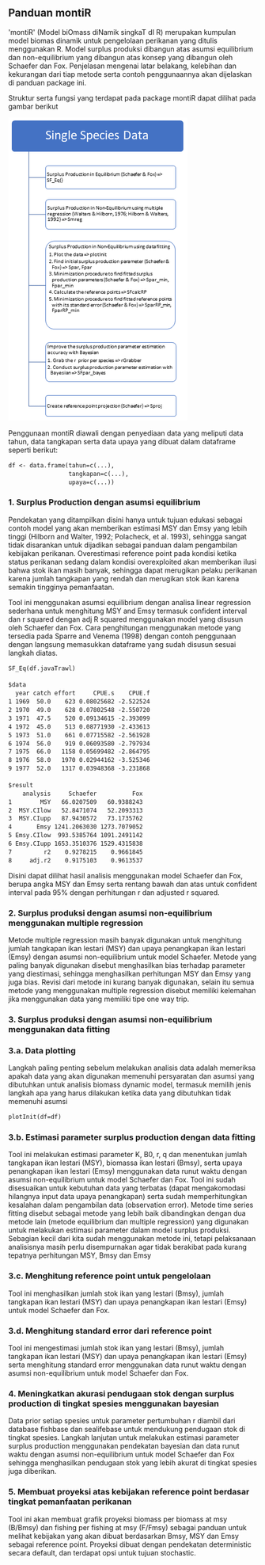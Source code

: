 ## Panduan montiR

'montiR' (Model biOmass diNamik singkaT dI R) merupakan kumpulan model biomas dinamik untuk pengelolaan perikanan yang ditulis menggunakan R. Model surplus produksi dibangun atas asumsi equilibrium dan non-equilibrium yang dibangun atas konsep yang dibangun oleh Schaefer dan Fox. Penjelasan mengenai latar belakang, kelebihan dan kekurangan dari tiap metode serta contoh penggunaannya akan dijelaskan di panduan package ini. 

Struktur serta fungsi yang terdapat pada package montiR dapat dilihat pada gambar berikut

![Struktur](/img/montiR_fx.png)

Penggunaan montiR diawali dengan penyediaan data yang meliputi data tahun, data tangkapan serta data upaya yang dibuat dalam dataframe seperti berikut:

```markdown
df <- data.frame(tahun=c(...),
                 tangkapan=c(...),
                 upaya=c(...))
```


### 1. Surplus Production dengan asumsi equilibrium
Pendekatan yang ditampilkan disini hanya untuk tujuan edukasi sebagai contoh model yang akan memberikan estimasi MSY dan Emsy yang lebih tinggi (Hilborn and Walter, 1992; Polacheck, et al. 1993), sehingga sangat tidak disarankan untuk dijadikan sebagai panduan dalam pengambilan kebijakan perikanan. Overestimasi reference point pada kondisi ketika status perikanan sedang dalam kondisi overexploited akan memberikan ilusi bahwa stok ikan masih banyak, sehingga dapat merugikan pelaku perikanan karena jumlah tangkapan yang rendah dan merugikan stok ikan karena semakin tingginya pemanfaatan. 

Tool ini menggunakan asumsi equilibrium dengan analisa linear regression sederhana untuk menghitung MSY and Emsy termasuk confident interval dan r squared dengan adj R squared menggunakan model yang disusun oleh Schaefer dan Fox. Cara penghitungan menggunakan metode yang tersedia pada Sparre and Venema (1998) dengan contoh penggunaan dengan langsung memasukkan dataframe yang sudah disusun sesuai langkah diatas.

```markdown
SF_Eq(df.javaTrawl)

$data
  year catch effort     CPUE.s    CPUE.f
1 1969  50.0    623 0.08025682 -2.522524
2 1970  49.0    628 0.07802548 -2.550720
3 1971  47.5    520 0.09134615 -2.393099
4 1972  45.0    513 0.08771930 -2.433613
5 1973  51.0    661 0.07715582 -2.561928
6 1974  56.0    919 0.06093580 -2.797934
7 1975  66.0   1158 0.05699482 -2.864795
8 1976  58.0   1970 0.02944162 -3.525346
9 1977  52.0   1317 0.03948368 -3.231868

$result
    analysis     Schaefer          Fox
1        MSY   66.0207509   60.9388243
2  MSY.CIlow   52.8471074   52.2093313
3  MSY.CIupp   87.9430572   73.1735762
4       Emsy 1241.2063030 1273.7079052
5 Emsy.CIlow  993.5385764 1091.2491142
6 Emsy.CIupp 1653.3510376 1529.4315838
7         r2    0.9278215    0.9661845
8     adj.r2    0.9175103    0.9613537
```

Disini dapat dilihat hasil analisis menggunakan model Schaefer dan Fox, berupa angka MSY dan Emsy serta rentang bawah dan atas untuk confident interval pada 95% dengan perhitungan r dan adjusted r squared.


### 2. Surplus produksi dengan asumsi non-equilibrium menggunakan multiple regression

Metode multiple regression masih banyak digunakan untuk menghitung jumlah tangkapan ikan lestari (MSY) dan upaya penangkapan ikan lestari (Emsy) dengan asumsi non-equilibrium untuk model Schaefer. Metode yang paling banyak digunakan disebut menghasilkan bias terhadap parameter yang diestimasi, sehingga menghasilkan perhitungan MSY dan Emsy yang juga bias. Revisi dari metode ini kurang banyak digunakan, selain itu semua metode yang menggunakan multiple regression disebut memiliki kelemahan jika menggunakan data yang memiliki tipe one way trip.

### 3. Surplus produksi dengan asumsi non-equilibrium menggunakan data fitting

### 3.a. Data plotting

Langkah paling penting sebelum melakukan analisis data adalah memeriksa apakah data yang akan digunakan memenuhi persyaratan dan asumsi yang dibutuhkan untuk analisis biomass dynamic model, termasuk memilih jenis langkah apa yang harus dilakukan ketika data yang dibutuhkan tidak memenuhi asumsi

```markdown
plotInit(df=df)
```

### 3.b. Estimasi parameter surplus production dengan data fitting

Tool ini melakukan estimasi parameter K, B0, r, q dan menentukan jumlah tangkapan ikan lestari (MSY), biomassa ikan lestari (Bmsy), serta upaya penangkapan ikan lestari (Emsy) menggunakan data runut waktu dengan asumsi non-equilibrium untuk model Schaefer dan Fox. Tool ini sudah disesuaikan untuk kebutuhan data yang terbatas (dapat mengakomodasi hilangnya input data upaya penangkapan) serta sudah memperhitungkan kesalahan dalam pengambilan data (observation error). Metode time series fitting disebut sebagai metode yang lebih baik dibandingkan dengan dua metode lain (metode equilibrium dan multiple regression) yang digunakan untuk melakukan estimasi parameter dalam model surplus produksi. Sebagian kecil dari kita sudah menggunakan metode ini, tetapi pelaksanaan analisisnya masih perlu disempurnakan agar tidak berakibat pada kurang tepatnya perhitungan MSY, Bmsy dan Emsy

### 3.c. Menghitung reference point untuk pengelolaan

Tool ini menghasilkan jumlah stok ikan yang lestari (Bmsy), jumlah tangkapan ikan lestari (MSY) dan upaya penangkapan ikan lestari (Emsy) untuk model Schaefer dan Fox.

### 3.d. Menghitung standard error dari reference point

Tool ini mengestimasi jumlah stok ikan yang lestari (Bmsy), jumlah tangkapan ikan lestari (MSY) dan upaya penangkapan ikan lestari (Emsy) serta menghitung standard error menggunakan data runut waktu dengan asumsi non-equilibrium untuk model Schaefer dan Fox.

### 4. Meningkatkan akurasi pendugaan stok dengan surplus production di tingkat spesies menggunakan bayesian

Data prior setiap spesies untuk parameter pertumbuhan r diambil dari database fishbase dan sealifebase untuk mendukung pendugaan stok di tingkat spesies. Langkah lanjutan untuk melakukan estimasi parameter surplus production menggunakan pendekatan bayesian dan data runut waktu dengan asumsi non-equilibrium untuk model Schaefer dan Fox sehingga menghasilkan pendugaan stok yang lebih akurat di tingkat spesies juga diberikan.

### 5. Membuat proyeksi atas kebijakan reference point berdasar tingkat pemanfaatan perikanan

Tool ini akan membuat grafik proyeksi biomass per biomass at msy (B/Bmsy) dan fishing per fishing at msy (F/Fmsy) sebagai panduan untuk melihat kebijakan yang akan dibuat berdasarkan Bmsy, MSY dan Emsy sebagai reference point. Proyeksi dibuat dengan pendekatan deterministic secara default, dan terdapat opsi untuk tujuan stochastic.
